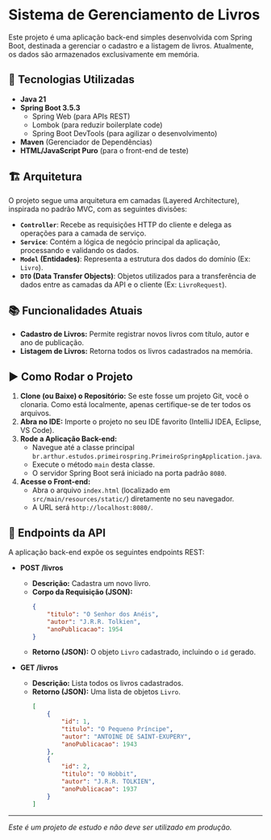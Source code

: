 # Sistema de Gerenciamento de Livros

Este projeto é uma aplicação back-end simples desenvolvida com Spring Boot, destinada a gerenciar o cadastro e a listagem de livros. Atualmente, os dados são armazenados exclusivamente em memória.

## 🚀 Tecnologias Utilizadas

* **Java 21**
* **Spring Boot 3.5.3**
    * Spring Web (para APIs REST)
    * Lombok (para reduzir boilerplate code)
    * Spring Boot DevTools (para agilizar o desenvolvimento)
* **Maven** (Gerenciador de Dependências)
* **HTML/JavaScript Puro** (para o front-end de teste)

## 🏗️ Arquitetura

O projeto segue uma arquitetura em camadas (Layered Architecture), inspirada no padrão MVC, com as seguintes divisões:

* **`Controller`**: Recebe as requisições HTTP do cliente e delega as operações para a camada de serviço.
* **`Service`**: Contém a lógica de negócio principal da aplicação, processando e validando os dados.
* **`Model` (Entidades)**: Representa a estrutura dos dados do domínio (Ex: `Livro`).
* **`DTO` (Data Transfer Objects)**: Objetos utilizados para a transferência de dados entre as camadas da API e o cliente (Ex: `LivroRequest`).

## 📚 Funcionalidades Atuais

* **Cadastro de Livros:** Permite registrar novos livros com título, autor e ano de publicação.
* **Listagem de Livros:** Retorna todos os livros cadastrados na memória.

## ▶️ Como Rodar o Projeto

1.  **Clone (ou Baixe) o Repositório:** Se este fosse um projeto Git, você o clonaria. Como está localmente, apenas certifique-se de ter todos os arquivos.
2.  **Abra no IDE:** Importe o projeto no seu IDE favorito (IntelliJ IDEA, Eclipse, VS Code).
3.  **Rode a Aplicação Back-end:**
    * Navegue até a classe principal `br.arthur.estudos.primeirospring.PrimeiroSpringApplication.java`.
    * Execute o método `main` desta classe.
    * O servidor Spring Boot será iniciado na porta padrão `8080`.
4.  **Acesse o Front-end:**
    * Abra o arquivo `index.html` (localizado em `src/main/resources/static/`) diretamente no seu navegador.
    * A URL será `http://localhost:8080/`.

## 🧪 Endpoints da API

A aplicação back-end expõe os seguintes endpoints REST:

* **POST /livros**
    * **Descrição:** Cadastra um novo livro.
    * **Corpo da Requisição (JSON):**
        ```json
        {
            "titulo": "O Senhor dos Anéis",
            "autor": "J.R.R. Tolkien",
            "anoPublicacao": 1954
        }
        ```
    * **Retorno (JSON):** O objeto `Livro` cadastrado, incluindo o `id` gerado.

* **GET /livros**
    * **Descrição:** Lista todos os livros cadastrados.
    * **Retorno (JSON):** Uma lista de objetos `Livro`.
        ```json
        [
            {
                "id": 1,
                "titulo": "O Pequeno Príncipe",
                "autor": "ANTOINE DE SAINT-EXUPERY",
                "anoPublicacao": 1943
            },
            {
                "id": 2,
                "titulo": "O Hobbit",
                "autor": "J.R.R. TOLKIEN",
                "anoPublicacao": 1937
            }
        ]
        ```

---
*Este é um projeto de estudo e não deve ser utilizado em produção.*
